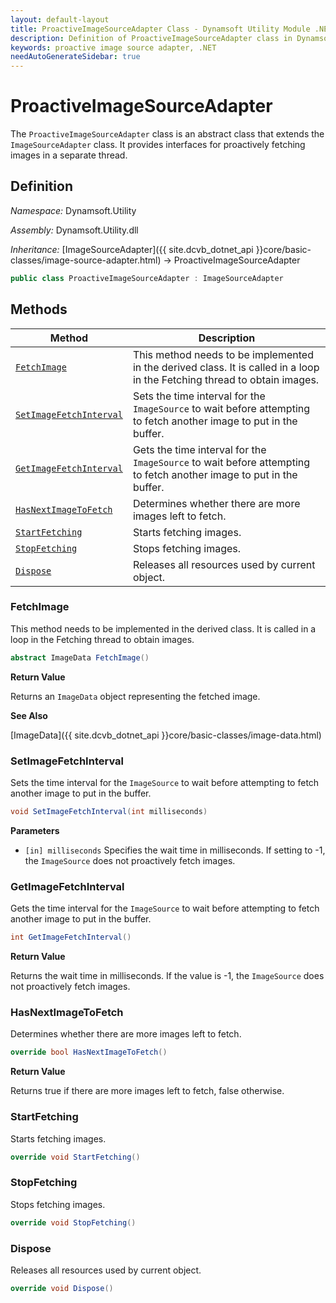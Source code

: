 ```yaml
---
layout: default-layout
title: ProactiveImageSourceAdapter Class - Dynamsoft Utility Module .NET Edition API Reference
description: Definition of ProactiveImageSourceAdapter class in Dynamsoft Utility Module .NET Edition.
keywords: proactive image source adapter, .NET
needAutoGenerateSidebar: true
---
```


# ProactiveImageSourceAdapter

The `ProactiveImageSourceAdapter` class is an abstract class that extends the `ImageSourceAdapter` class. It provides interfaces for proactively fetching images in a separate thread.

## Definition

*Namespace:* Dynamsoft.Utility

*Assembly:* Dynamsoft.Utility.dll

*Inheritance:* [ImageSourceAdapter]({{ site.dcvb_dotnet_api }}core/basic-classes/image-source-adapter.html) -> ProactiveImageSourceAdapter

```csharp
public class ProactiveImageSourceAdapter : ImageSourceAdapter
```

## Methods

| Method               | Description |
|----------------------|-------------|
| [`FetchImage`](#fetchimage) | This method needs to be implemented in the derived class. It is called in a loop in the Fetching thread to obtain images.|
| [`SetImageFetchInterval`](#setimagefetchinterval) | Sets the time interval for the `ImageSource` to wait before attempting to fetch another image to put in the buffer. |
| [`GetImageFetchInterval`](#getimagefetchinterval) | Gets the time interval for the `ImageSource` to wait before attempting to fetch another image to put in the buffer. |
| [`HasNextImageToFetch`](#hasnextimagetofetch) | Determines whether there are more images left to fetch. |
| [`StartFetching`](#startfetching) | Starts fetching images. |
| [`StopFetching`](#stopfetching) | Stops fetching images. |
| [`Dispose`](#dispose) | Releases all resources used by current object. |

### FetchImage

This method needs to be implemented in the derived class. It is called in a loop in the Fetching thread to obtain images.

```csharp
abstract ImageData FetchImage()
```

**Return Value**

Returns an `ImageData` object representing the fetched image.

**See Also**

[ImageData]({{ site.dcvb_dotnet_api }}core/basic-classes/image-data.html)

### SetImageFetchInterval

Sets the time interval for the `ImageSource` to wait before attempting to fetch another image to put in the buffer.

```csharp
void SetImageFetchInterval(int milliseconds)
```

**Parameters**

- `[in] milliseconds` Specifies the wait time in milliseconds. If setting to -1, the `ImageSource` does not proactively fetch images.

### GetImageFetchInterval

Gets the time interval for the `ImageSource` to wait before attempting to fetch another image to put in the buffer.

```csharp
int GetImageFetchInterval()
```

**Return Value**

Returns the wait time in milliseconds. If the value is -1, the `ImageSource` does not proactively fetch images.

### HasNextImageToFetch

Determines whether there are more images left to fetch.

```csharp
override bool HasNextImageToFetch()
```

**Return Value**

Returns true if there are more images left to fetch, false otherwise.

### StartFetching

Starts fetching images.

```csharp
override void StartFetching()
```

### StopFetching

Stops fetching images.

```csharp
override void StopFetching()
```

### Dispose

Releases all resources used by current object.

```csharp
override void Dispose()
```
